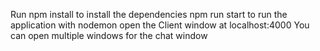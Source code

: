 Run npm install to install the dependencies 
npm run start to run the application with nodemon
open the Client window at localhost:4000 
You can open multiple windows for the chat window 
